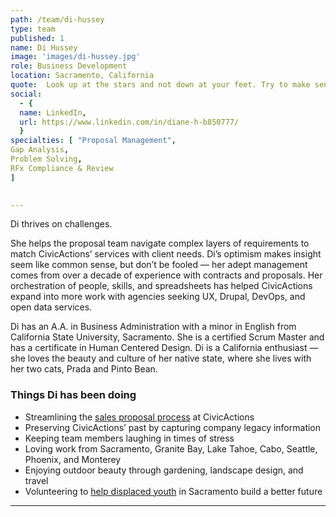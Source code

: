 ```yaml
---
path: /team/di-hussey
type: team
published: 1
name: Di Hussey
image: 'images/di-hussey.jpg'
role: Business Development
location: Sacramento, California
quote:  Look up at the stars and not down at your feet. Try to make sense of what you see . . . Be curious! (Stephen Hawking)
social: 
  - {
  name: LinkedIn,
  url: https://www.linkedin.com/in/diane-h-b850777/
  }
specialties: [ "Proposal Management",
Gap Analysis,
Problem Solving,
RFx Compliance & Review
]

  
---
```


Di thrives on challenges.

She helps the proposal team navigate complex layers of requirements to match CivicActions’ services with client needs. Di’s optimism makes insight seem like common sense, but don’t be fooled — her adept management comes from over a decade of experience with contracts and proposals. Her orchestration of people, skills, and spreadsheets has helped CivicActions expand into more work with agencies seeking UX, Drupal, DevOps, and open data services.

Di has an A.A. in Business Administration with a minor in English from California State University, Sacramento. She is a certified Scrum Master and has a certificate in Human Centered Design. Di is a California enthusiast — she loves the beauty and culture of her native state, where she lives with her two cats, Prada and Pinto Bean.  



### Things Di has been doing
* Streamlining the [sales proposal process](https://civicactions-handbook.readthedocs.io/en/latest/07-sales-and-marketing/sales-proposal-process/#the-sales-proposal-process) at CivicActions
* Preserving CivicActions’ past by capturing company legacy information
* Keeping team members laughing in times of stress
* Loving work from Sacramento, Granite Bay, Lake Tahoe, Cabo, Seattle, Phoenix, and Monterey
* Enjoying outdoor beauty through gardening, landscape design, and travel
* Volunteering to [help displaced youth](https://www.windyouth.org/) in Sacramento build a better future

-------------------------------

